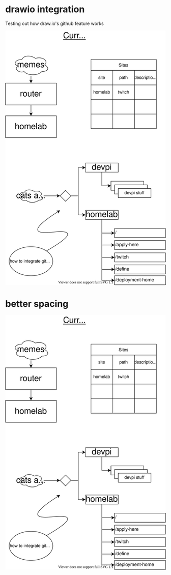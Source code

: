 # drawio integration

Testing out how draw.io's github feature works

![some text](./self-hosting-plan.svg)

# better spacing

<img src="./self-hosting-plan.svg">
